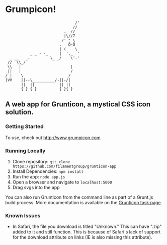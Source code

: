 # Grumpicon!

```
                               /'
                              //
                          .  //
                          |\//7
                         /' " \
                        .   Õ~Õ
                        | (    \
           _ _ - -_     |  '._  '
  _ __   _-         \_ _/    \'-'
 //  \\_/                 
 \\   |                      |
 ||   |                      /
/ |    \                    /
|VV    ||--\__________/-||-/| 
       ||  ||           || ||
       { } { }          { }{ }

```

## A web app for Grunticon, a mystical CSS icon solution.

### Getting Started

To use, check out http://www.grumpicon.com

### Running Locally

1. Clone repository: `git clone https://github.com/filamentgroup/grunticon-app`
2. Install Dependencies: `npm install`
2. Run the app: `node app.js`
3. Open a browser and navigate to `localhost:5000`
4. Drag svgs into the app

You can also run Grunticon from the command line as part of a Grunt.js build process. More documentation is available on the [Grunticon task page](https://github.com/filamentgroup/grunticon/).

### Known Issues

- In Safari, the file you download is titled "Unknown." This can have ".zip" added to it and still function. This is because of Safari's lack of support for the download attribute on links (IE is also missing this attribute).
